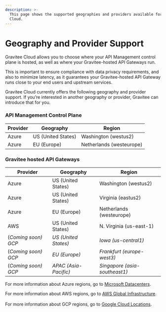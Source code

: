 ```yaml
---
description: >-
  This page shows the supported geographies and providers available for Gravitee
  Cloud.
---
```


# Geography and Provider Support

Gravitee Cloud allows you to choose where your API Management control plane is hosted, as well as where your Gravitee-hosted API Gateways run.

This is important to ensure compliance with data privacy requirements, and also to minimize latency, as it guarantees your Gravitee-hosted API Gateway runs close to your end users and upstream services.

Gravitee Cloud currently offers the following geography and provider support. If you’re interested in another geography or provider, Gravitee can introduce that for you.

### API Management Control Plane

| Provider | Geography          | Region                   |
| -------- | ------------------ | ------------------------ |
| Azure    | US (United States) | Washington (westus2)     |
| Azure    | EU (Europe)        | Netherlands (westeurope) |

### Gravitee hosted API Gateways

| Provider            | Geography             | Region                        |
| ------------------- | --------------------- | ----------------------------- |
| Azure               | US (United States)    | Washington (westus2)          |
| Azure               | US (United States)    | Virginia (eastus2)            |
| Azure               | EU (Europe)           | Netherlands (westeurope)      |
| AWS                 | US (United States)    | N. Virginia (us-east-1)       |
| (_Coming soon) GCP_ | _US (United States)_  | _Iowa (us-central1)_          |
| (_Coming soon) GCP_ | _EU (Europe)_         | _Frankfurt (europe-west3)_    |
| (_Coming soon) GCP_ | _APAC (Asia-Pacific)_ | _Singapore (asia-southeast1)_ |

For more information about Azure regions, go to [Microsoft Datacenters](https://datacenters.microsoft.com/globe/explore/).

For more information about AWS regions, go to [AWS Global Infrastructure](https://aws.amazon.com/about-aws/global-infrastructure/).\
\
For more information about GCP regions, go to [Google Cloud Locations](https://cloud.google.com/about/locations).
